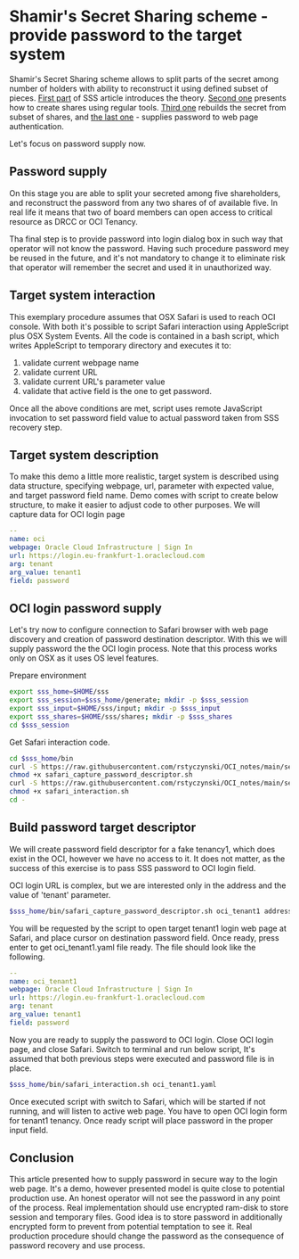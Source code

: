 # Shamir's Secret Sharing scheme - provide password to the target system

Shamir's Secret Sharing scheme allows to split parts of the secret among number of holders with ability to reconstruct it using defined subset of pieces. [First part](https://github.com/rstyczynski/OCI_notes/blob/main/security/sss/sss_1.md) of SSS article introduces the theory. [Second one](https://github.com/rstyczynski/OCI_notes/blob/main/security/sss/sss_2.md) presents how to create shares using regular tools. [Third one](https://github.com/rstyczynski/OCI_notes/blob/main/security/sss/sss_3.md) rebuilds the secret from subset of shares, and [the last one](https://github.com/rstyczynski/OCI_notes/blob/main/security/sss/sss_4.md) - supplies password to web page authentication.

Let's focus on password supply now.

## Password supply

On this stage you are able to split your secreted among five shareholders, and reconstruct the password from any two shares of of available five. In real life it means that two of board members can open access to critical resource as DRCC or OCI Tenancy.

Tha final step is to provide password into login dialog box in such way that operator will not know the password. Having such procedure password mey be reused in the future, and it's not mandatory to change it to eliminate risk that operator will remember the secret and used it in unauthorized way.

## Target system interaction

This exemplary procedure assumes that OSX Safari is used to reach OCI console. With both it's possible to script Safari interaction using AppleScript plus OSX System Events. All the code is contained in a bash script, which writes AppleScript to temporary directory and executes it to:

1. validate current webpage name
2. validate current URL
3. validate current URL's parameter value
4. validate that active field is the one to get password.

Once all the above conditions are met, script uses remote JavaScript invocation to set password field value to actual password taken from SSS recovery step.

## Target system description

To make this demo a little more realistic, target system is described using data structure, specifying webpage, url, parameter with expected value, and target password field name. Demo comes with script to create below structure, to make it easier to adjust code to other purposes. We will capture data for OCI login page

``` yaml
--
name: oci
webpage: Oracle Cloud Infrastructure | Sign In
url: https://login.eu-frankfurt-1.oraclecloud.com
arg: tenant
arg_value: tenant1
field: password
```

## OCI login password supply

Let's try now to configure connection to Safari browser with web page discovery and creation of password destination descriptor. With this we will supply password the the OCI login process. Note that this process works only on OSX as it uses OS level features.

Prepare environment

``` bash
export sss_home=$HOME/sss
export sss_session=$sss_home/generate; mkdir -p $sss_session
export sss_input=$HOME/sss/input; mkdir -p $sss_input
export sss_shares=$HOME/sss/shares; mkdir -p $sss_shares
cd $sss_session
```

Get Safari interaction code.

``` bash
cd $sss_home/bin
curl -S https://raw.githubusercontent.com/rstyczynski/OCI_notes/main/security/sss/bin/safari_capture_password_descriptor.sh > safari_capture_password_descriptor.sh
chmod +x safari_capture_password_descriptor.sh
curl -S https://raw.githubusercontent.com/rstyczynski/OCI_notes/main/security/sss/bin/safari_interaction.sh > safari_interaction.sh
chmod +x safari_interaction.sh
cd -
```

## Build password target descriptor

We will create password field descriptor for a fake tenancy1, which does exist in the OCI, however we have no access to it. It does not matter, as the success of this exercise is to pass SSS password to OCI login field.

OCI login URL is complex, but we are interested only in the address and the value of 'tenant' parameter.

``` bash
$sss_home/bin/safari_capture_password_descriptor.sh oci_tenant1 address_only tenant
```

You will be requested by the script to open target tenant1 login web page at Safari, and place cursor on destination password field. Once ready, press enter to get oci_tenant1.yaml file ready. The file should look like the following.

``` yaml
--
name: oci_tenant1
webpage: Oracle Cloud Infrastructure | Sign In
url: https://login.eu-frankfurt-1.oraclecloud.com
arg: tenant
arg_value: tenant1
field: password
```

Now you are ready to supply the password to OCI login. Close OCI login page, and close Safari. Switch to terminal and run below script, It's assumed that both previous steps were executed and password file is in place.

``` bash
$sss_home/bin/safari_interaction.sh oci_tenant1.yaml
```

Once executed script with switch to Safari, which will be started if not running, and will listen to active web page. You have to open OCI login form for tenant1 tenancy. Once ready script will place password in the proper input field.

## Conclusion

This article presented how to supply password in secure way to the login web page. It's a demo, however presented model is quite close to potential production use. An honest operator will not see the password in any point of the process. Real implementation should use encrypted ram-disk to store session and temporary files. Good idea is to store password in additionally encrypted form to prevent from potential temptation to see it. Real production procedure should change the password as the consequence of password recovery and use process.

